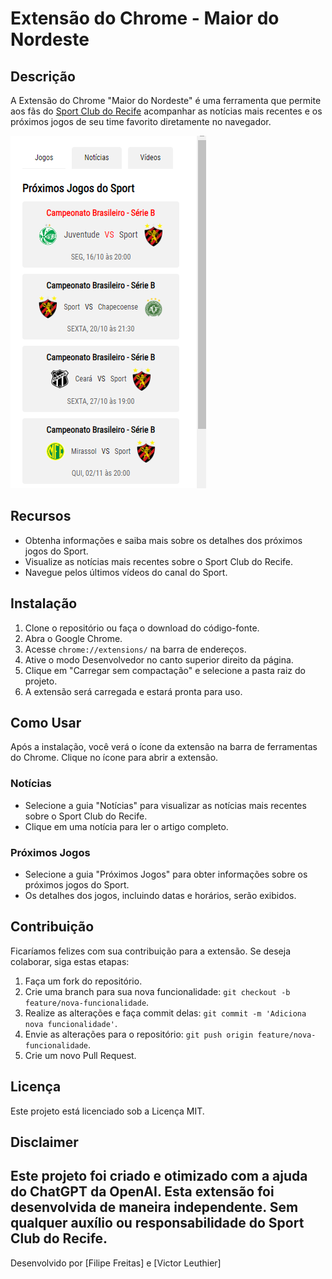 # Extensão do Chrome - Maior do Nordeste

## Descrição

A Extensão do Chrome "Maior do Nordeste" é uma ferramenta que permite aos fãs do [Sport Club do Recife](https://sportrecife.com.br/) acompanhar as notícias mais recentes e os próximos jogos de seu time favorito diretamente no navegador.

![Exemplo de captura de tela da extensão - Aba "Próximos Jogos"](screenshots/proximosJogos.png)

## Recursos

- Obtenha informações e saiba mais sobre os detalhes dos próximos jogos do Sport.
- Visualize as notícias mais recentes sobre o Sport Club do Recife.
- Navegue pelos últimos vídeos do canal do Sport. 

## Instalação

1. Clone o repositório ou faça o download do código-fonte.
2. Abra o Google Chrome.
3. Acesse `chrome://extensions/` na barra de endereços.
4. Ative o modo Desenvolvedor no canto superior direito da página.
5. Clique em "Carregar sem compactação" e selecione a pasta raiz do projeto.
6. A extensão será carregada e estará pronta para uso.

## Como Usar

Após a instalação, você verá o ícone da extensão na barra de ferramentas do Chrome. Clique no ícone para abrir a extensão.

### Notícias

- Selecione a guia "Notícias" para visualizar as notícias mais recentes sobre o Sport Club do Recife.
- Clique em uma notícia para ler o artigo completo.

### Próximos Jogos

- Selecione a guia "Próximos Jogos" para obter informações sobre os próximos jogos do Sport.
- Os detalhes dos jogos, incluindo datas e horários, serão exibidos.

## Contribuição

Ficaríamos felizes com sua contribuição para a extensão. Se deseja colaborar, siga estas etapas:

1. Faça um fork do repositório.
2. Crie uma branch para sua nova funcionalidade: `git checkout -b feature/nova-funcionalidade`.
3. Realize as alterações e faça commit delas: `git commit -m 'Adiciona nova funcionalidade'`.
4. Envie as alterações para o repositório: `git push origin feature/nova-funcionalidade`.
5. Crie um novo Pull Request.

## Licença

Este projeto está licenciado sob a Licença MIT.

## Disclaimer

Este projeto foi criado e otimizado com a ajuda do ChatGPT da OpenAI.
Esta extensão foi desenvolvida de maneira independente. Sem qualquer auxílio ou responsabilidade do Sport Club do Recife.
---

Desenvolvido por [Filipe Freitas] e [Victor Leuthier]
